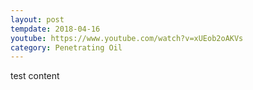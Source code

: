 ```yaml
---
layout: post
tempdate: 2018-04-16
youtube: https://www.youtube.com/watch?v=xUEob2oAKVs
category: Penetrating Oil
---
```

test content